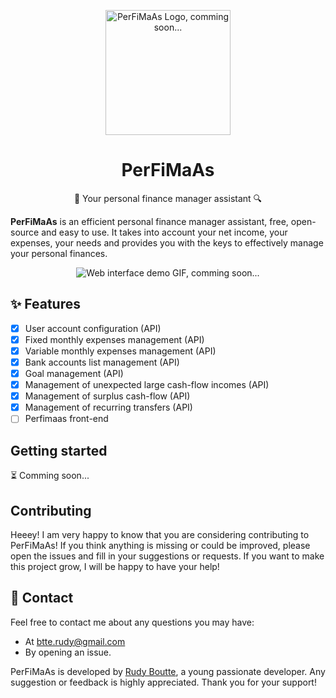 

<p align="center">
  <img src="assets/logo.svg" alt="PerFiMaAs Logo, comming soon..." width="200" height="200" />
</p>

<h1 align="center">PerFiMaAs</h1>


<p align="center">📒 Your personal finance manager assistant 🔍</p>

**PerFiMaAs** is an efficient personal finance manager assistant, free, open-source and easy to use. It takes into account your net income, your expenses, your needs and provides you with the keys to effectively manage your personal finances.

<p align="center">
  <img src="assets/web-demo.gif" alt="Web interface demo GIF, comming soon..." />
</p>

## ✨ Features

 - [X] User account configuration (API)
 - [X] Fixed monthly expenses management (API)
 - [X] Variable monthly expenses management (API)
 - [X] Bank accounts list management (API)
 - [X] Goal management (API)
 - [X] Management of unexpected large cash-flow incomes (API)
 - [X] Management of surplus cash-flow (API)
 - [X] Management of recurring transfers (API)
 - [ ] Perfimaas front-end

## Getting started

⏳ Comming soon... 

## Contributing

Heeey! I am very happy to know that you are considering contributing to PerFiMaAs! If you think anything is missing or could be improved, please open the issues and fill in your suggestions or requests. If you want to make this project grow, I will be happy to have your help!

## 💌 Contact

Feel free to contact me about any questions you may have:
* At [btte.rudy@gmail.com](mailto:btte.rudy@gmail.com)
* By opening an issue.

PerFiMaAs is developed by [Rudy Boutte](https://github.com/boutterudy), a young passionate developer. Any suggestion or feedback is highly appreciated. Thank you for your support!
